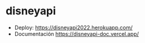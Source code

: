 # disneyapi

- Deploy: https://disneyapi2022.herokuapp.com/
- Documentación
  https://disneyapi-doc.vercel.app/
